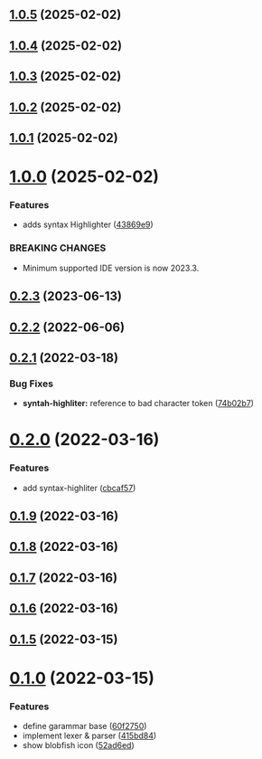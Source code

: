 ## [1.0.5](https://github.com/pcha/intellij-bloblang-support/compare/v1.0.4...v1.0.5) (2025-02-02)



## [1.0.4](https://github.com/pcha/intellij-bloblang-support/compare/v1.0.3...v1.0.4) (2025-02-02)



## [1.0.3](https://github.com/pcha/intellij-bloblang-support/compare/v1.0.2...v1.0.3) (2025-02-02)



## [1.0.2](https://github.com/pcha/intellij-bloblang-support/compare/v1.0.1...v1.0.2) (2025-02-02)



## [1.0.1](https://github.com/pcha/intellij-bloblang-support/compare/v1.0.0...v1.0.1) (2025-02-02)



# [1.0.0](https://github.com/pcha/intellij-bloblang-support/compare/v0.2.3...v1.0.0) (2025-02-02)


### Features

* adds syntax Highlighter ([43869e9](https://github.com/pcha/intellij-bloblang-support/commit/43869e91bd99952b013cef1eead82d83478d4b6c))


### BREAKING CHANGES

* Minimum supported IDE version is now 2023.3.



## [0.2.3](https://github.com/pcha/intellij-bloblang-support/compare/v0.2.2...v0.2.3) (2023-06-13)



## [0.2.2](https://github.com/pcha/intellij-bloblang-support/compare/v0.2.1...v0.2.2) (2022-06-06)



## [0.2.1](https://github.com/pcha/intellij-bloblang-support/compare/v0.2.0...v0.2.1) (2022-03-18)


### Bug Fixes

* **syntah-highliter:** reference to bad character token ([74b02b7](https://github.com/pcha/intellij-bloblang-support/commit/74b02b72b2310503dd6003fa66b3d327755fac19))



# [0.2.0](https://github.com/pcha/intellij-bloblang-support/compare/v0.1.9...v0.2.0) (2022-03-16)


### Features

* add syntax-highliter ([cbcaf57](https://github.com/pcha/intellij-bloblang-support/commit/cbcaf57829f6267dee9e1d04dff8dca4f80b7b0d))



## [0.1.9](https://github.com/pcha/intellij-bloblang-support/compare/v0.1.8...v0.1.9) (2022-03-16)



## [0.1.8](https://github.com/pcha/intellij-bloblang-support/compare/v0.1.7...v0.1.8) (2022-03-16)



## [0.1.7](https://github.com/pcha/intellij-bloblang-support/compare/v0.1.6...v0.1.7) (2022-03-16)



## [0.1.6](https://github.com/pcha/intellij-bloblang-support/compare/v0.1.5...v0.1.6) (2022-03-16)



## [0.1.5](https://github.com/pcha/intellij-bloblang-support/compare/v0.1.0...v0.1.5) (2022-03-15)



# [0.1.0](https://github.com/pcha/intellij-bloblang-support/compare/52ad6ed1b0a4588f92e5cbe9a73bc21a33944df2...v0.1.0) (2022-03-15)


### Features

* define garammar base ([60f2750](https://github.com/pcha/intellij-bloblang-support/commit/60f27503319311377f2d7394743376a4e4b33d49))
* implement lexer & parser ([415bd84](https://github.com/pcha/intellij-bloblang-support/commit/415bd8429c25a1c83018189a6b2887ea4308a1fd))
* show blobfish icon ([52ad6ed](https://github.com/pcha/intellij-bloblang-support/commit/52ad6ed1b0a4588f92e5cbe9a73bc21a33944df2))



